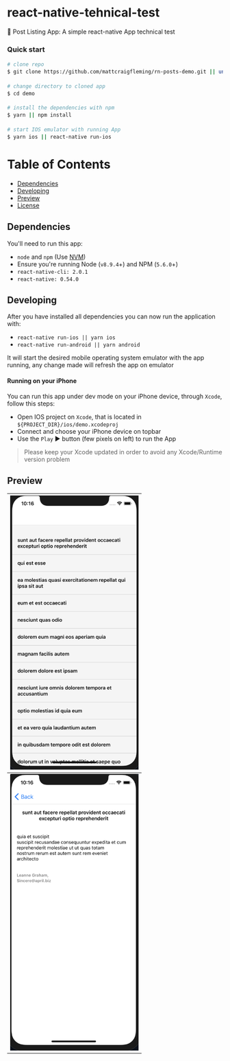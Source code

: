# react-native-tehnical-test

:rocket: Post Listing App: A simple react-native App technical test

### Quick start

```bash
# clone repo
$ git clone https://github.com/mattcraigfleming/rn-posts-demo.git || unzip

# change directory to cloned app
$ cd demo

# install the dependencies with npm
$ yarn || npm install

# start IOS emulator with running App
$ yarn ios || react-native run-ios
```

# Table of Contents

- [Dependencies](#dependencies)
- [Developing](#developing)
- [Preview](#preview)
- [License](#license)

## Dependencies

You'll need to run this app:

- `node` and `npm` (Use [NVM](https://github.com/creationix/nvm))
- Ensure you're running Node (`v8.9.4`+) and NPM (`5.6.0`+)
- `react-native-cli: 2.0.1`
- `react-native: 0.54.0`

## Developing

After you have installed all dependencies you can now run the application with:

- `react-native run-ios || yarn ios`
- `react-native run-android || yarn android`

It will start the desired mobile operating system emulator with the app running, any change made will refresh the app on emulator

#### Running on your iPhone

You can run this app under dev mode on your iPhone device, through `Xcode`, follow this steps:

- Open IOS project on `Xcode`, that is located in `${PROJECT_DIR}/ios/demo.xcodeproj`
- Connect and choose your iPhone device on topbar
- Use the `Play` :arrow_forward: button (few pixels on left) to run the App

> Please keep your Xcode updated in order to avoid any Xcode/Runtime version problem

## Preview

| <img src="https://github.com/mattcraigfleming/rn-posts-demo/blob/master/screenshots/Screenshot%202019-12-11%20at%2022.16.04.png?raw=true" width="300"> |
| ------------------------------------------------------------------------------------------------------------------------------------------------------ |
| <img src="https://github.com/mattcraigfleming/rn-posts-demo/blob/master/screenshots/Screenshot%202019-12-11%20at%2022.16.34.png?raw=true" width="300"> |
